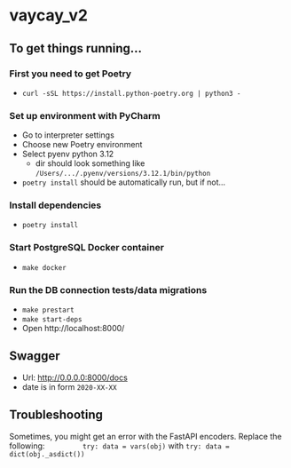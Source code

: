 # vaycay_v2

## To get things running...

### First you need to get Poetry
- `curl -sSL https://install.python-poetry.org | python3 -`
### Set up environment with PyCharm
- Go to interpreter settings
- Choose new Poetry environment
- Select pyenv python 3.12
  - dir should look something like `/Users/.../.pyenv/versions/3.12.1/bin/python`
- `poetry install` should be automatically run, but if not...
### Install dependencies
- `poetry install`
### Start PostgreSQL Docker container
- `make docker`
### Run the DB connection tests/data migrations
- `make prestart`
- `make start-deps`
- Open http://localhost:8000/


## Swagger

- Url: http://0.0.0.0:8000/docs
- date is in form `2020-XX-XX`

## Troubleshooting

Sometimes, you might get an error with the FastAPI encoders.
Replace the following:
`        
try:
    data = vars(obj)`
with
`
try:
    data = dict(obj._asdict())
`

[//]: # ( )
[//]: # (### Loading data into PostgreSQL database via Docker)

[//]: # ()
[//]: # (<!-- Establish project -->)

[//]: # (docker exec -ti vaycay psql -U postgres     )

[//]: # ()
[//]: # (<!-- connect to database -->)

[//]: # (\c)

[//]: # ()
[//]: # (<!-- load data from csv file into backend_data table -->)

[//]: # (\copy backend_data &#40;t, sth1, sth2&#41; FROM 'data/AVERAGED_weather_station_data_ALL.csv' CSV HEADER;)